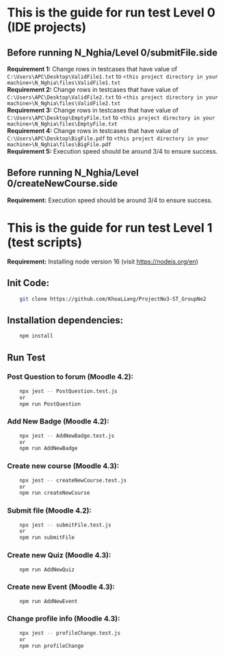 # This is the guide for run test Level 0 (IDE projects)

## Before running N_Nghia/Level 0/submitFile.side

**Requirement 1:** Change rows in testcases that have value of `C:\Users\APC\Desktop\ValidFile1.txt` to `<this project directory in your machine>\N_Nghia\files\ValidFile1.txt`<br/>
**Requirement 2:** Change rows in testcases that have value of `C:\Users\APC\Desktop\ValidFile2.txt` to `<this project directory in your machine>\N_Nghia\files\ValidFile2.txt`<br/>
**Requirement 3:** Change rows in testcases that have value of `C:\Users\APC\Desktop\EmptyFile.txt` to `<this project directory in your machine>\N_Nghia\files\EmptyFile.txt`<br/>
**Requirement 4:** Change rows in testcases that have value of `C:\Users\APC\Desktop\BigFile.pdf` to `<this project directory in your machine>\N_Nghia\files\BigFile.pdf`<br/>
**Requirement 5:** Execution speed should be around 3/4 to ensure success.

## Before running N_Nghia/Level 0/createNewCourse.side
**Requirement:** Execution speed should be around 3/4 to ensure success.

# This is the guide for run test Level 1 (test scripts)

**Requirement:** Installing node version 16 (visit https://nodejs.org/en)

## Init Code:

```bash
    git clone https://github.com/KhoaLiang/ProjectNo3-ST_GroupNo2
```

## Installation dependencies:

```bash
    npm install
```

## Run Test

### Post Question to forum (Moodle 4.2):

```bash
    npx jest -- PostQuestion.test.js
    or
    npm run PostQuestion
```

### Add New Badge (Moodle 4.2):

```bash
    npx jest -- AddNewBadge.test.js
    or
    npm run AddNewBadge
```

### Create new course (Moodle 4.3):

```bash
    npx jest -- createNewCourse.test.js
    or
    npm run createNewCourse
```

### Submit file (Moodle 4.2):

```bash
    npx jest -- submitFile.test.js
    or
    npm run submitFile
```

### Create new Quiz (Moodle 4.3):

```bash
    npm run AddNewQuiz
```

### Create new Event (Moodle 4.3):

```bash
    npm run AddNewEvent
```

### Change profile info (Moodle 4.3):

```bash
    npx jest -- profileChange.test.js
    or
    npm run profileChange
```